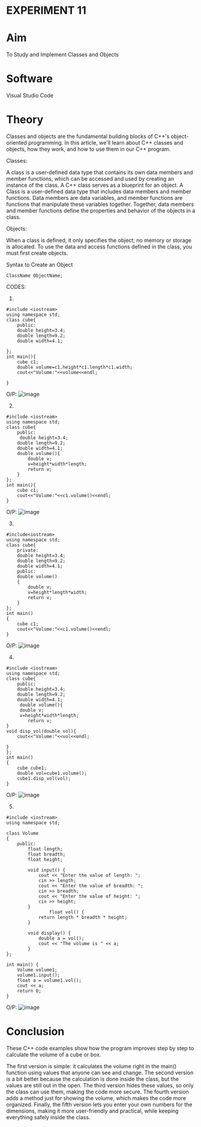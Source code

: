 # EXPERIMENT 11
# Aim 
To Study and Implement Classes and Objects
# Software 
Visual Studio Code
# Theory
Classes and objects are the fundamental building blocks of C++'s object-oriented programming. In this article, we'll learn about C++ classes and objects, how they work, and how to use them in our C++ program.

Classes: 

A class is a user-defined data type that contains its own data members and member functions, which can be accessed and used by creating an instance of the class. A C++ class serves as a blueprint for an object.
A Class is a user-defined data type that includes data members and member functions.
Data members are data variables, and member functions are functions that manipulate these variables together. Together, data members and member functions define the properties and behavior of the objects in a class.

Objects:

When a class is defined, it only specifies the object; no memory or storage is allocated. To use the data and access functions defined in the class, you must first create objects.

Syntax to Create an Object
```
ClassName ObjectName;
```
CODES:

1.
```
#include <iostream>
using namespace std;
class cube{
    public:
    double height=3.4;
    double length=9.2;
    double width=4.1;

};
int main(){
    cube c1;
    double volume=c1.height*c1.length*c1.width;
    cout<<"Volume:"<<volume<<endl;
    
}
```

O/P: ![image](https://github.com/user-attachments/assets/dd520f55-f5aa-41c4-9894-1e0f51fb063c)




2.
```
#include <iostream>
using namespace std;
class cube{
    public:
     double height=3.4;
    double length=9.2;
    double width=4.1;
    double volume(){
        double v;
        v=height*width*length;
        return v;
    }
};
int main(){
    cube c1;
    cout<<"Volume:"<<c1.volume()<<endl;
}
```

O/P: ![image](https://github.com/user-attachments/assets/7c7cd97a-2f0b-43d3-af7c-183532261f18)




3.
```
#include<iostream>
using namespace std;
class cube{
    private:
    double height=3.4;
    double length=9.2;
    double width=4.1;
    public:
    double volume()
    {
        double v;
        v=height*length*width;
        return v;
    }
};
int main()
{
    cube c1;
    cout<<"Volume:"<<c1.volume()<<endl;
}
```

O/P: ![image](https://github.com/user-attachments/assets/e41ef2aa-1d56-4fd9-b222-13b48bcf9831)



4.
```
#include <iostream>
using namespace std;
class cube{
    public:
    double height=3.4;
    double length=9.2;
    double width=4.1;
     double volume(){
     double v;
     v=height*width*length;
        return v;
}
void disp_vol(double vol){
    cout<<"Volume:"<<vol<<endl;

}
};
int main()
{
    cube cube1;
    double vol=cube1.volume();
    cube1.disp_vol(vol);
}
```

O/P: ![image](https://github.com/user-attachments/assets/8d59cfc3-fd1b-49fd-932b-6502be12a83a)




5.
```
#include <iostream>
using namespace std;

class Volume 
{
    public:
        float length;
        float breadth;
        float height;
        
        void input() {
            cout << "Enter the value of length: ";
            cin >> length;
            cout << "Enter the value of breadth: ";
            cin >> breadth;
            cout << "Enter the value of height: ";
            cin >> height;
        }
                float vol() {
            return length * breadth * height;
        }
        
        void display() {
            double a = vol();
            cout << "The volume is " << a;
        }
};

int main() {
    Volume volume1;
    volume1.input();
    float a = volume1.vol();
    cout << a;
    return 0;
}
```

O/P: ![image](https://github.com/user-attachments/assets/d3d46450-ea29-48f2-a764-fdc142e7dc5e)




# Conclusion
These C++ code examples show how the program improves step by step to calculate the volume of a cube or box.

The first version is simple: it calculates the volume right in the main() function using values that anyone can see and change. The second version is a bit better because the calculation is done inside the class, but the values are still out in the open. The third version hides these values, so only the class can use them, making the code more secure. The fourth version adds a method just for showing the volume, which makes the code more organized. Finally, the fifth version lets you enter your own numbers for the dimensions, making it more user-friendly and practical, while keeping everything safely inside the class.
